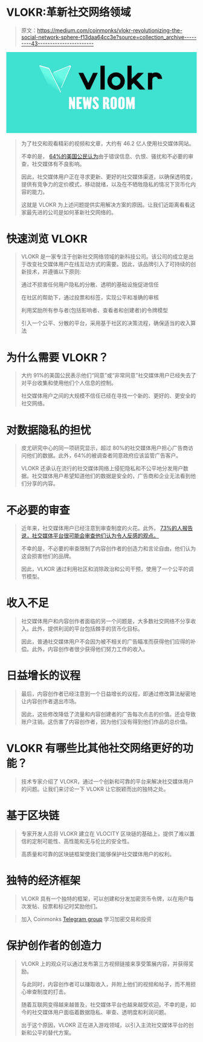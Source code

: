 # VLOKR:革新社交网络领域

> 原文：<https://medium.com/coinmonks/vlokr-revolutionizing-the-social-network-sphere-f13daa64cc3e?source=collection_archive---------43----------------------->

![](img/3a7b466d0d39e736380942004d5460fd.png)

> 为了社交和观看精彩的视频和文章，大约有 46.2 亿人使用社交媒体网站。
> 
> 不幸的是， [64%的美国公民认为](https://www.pewresearch.org/fact-tank/2020/10/15/64-of-americans-say-social-media-have-a-mostly-negative-effect-on-the-way-things-are-going-in-the-u-s-today/)由于错误信息、仇恨、骚扰和不必要的审查，社交媒体有不良影响。
> 
> 因此，社交媒体用户正在寻求更新、更好的社交媒体渠道，以确保透明度，提供有竞争力的定价模式，移动就绪，以及在不牺牲隐私的情况下货币化内容的能力。
> 
> 这就是 VLOKR 为上述问题提供实用解决方案的原因。让我们近距离看看这家最先进的公司是如何革新社交网络的。

# 快速浏览 VLOKR

> VLOKR 是一家专注于创新社交网络领域的新科技公司。该公司的成立是出于改变社交媒体用户在线互动方式的需要。因此，该品牌引入了可持续的创新技术，并遵循以下原则:
> 
> 通过不损害任何用户隐私的分散、透明的基础设施促进信任
> 
> 在社区的帮助下，通过投票和标签，实现公平和准确的审核
> 
> 利用奖励所有参与者(包括影响者、查看者和创建者)的令牌模型
> 
> 引入一个公平、分散的平台，采用基于社区的决策流程，确保适当的收入算法

# **为什么需要 VLOKR？**

> 大约 91%的美国公民表示他们“同意”或“非常同意”社交媒体用户已经失去了对平台收集和使用他们个人信息的控制。
> 
> 社交媒体用户之间的大规模不信任已经在寻找一个新的、更好的、更安全的社交网络。

# **对数据隐私的担忧**

> 皮尤研究中心的同一项研究显示，超过 80%的社交媒体用户担心广告商访问他们的数据。此外，64%的被调查者同意政府应该监管广告客户。
> 
> VLOKR 还承认在流行的社交媒体网络上侵犯隐私和不公平地分发用户数据。社交媒体用户希望知道他们的数据是安全的，广告商和企业无法看到他们分享的内容。

# 不必要的审查

> 近年来，社交媒体用户已经注意到审查制度的火花。此外， [73%的人报告说，社交媒体平台很可能会审查他们认为令人反感的观点。](https://www.statista.com/statistics/1155887/share-us-social-media-censor-political-views/)
> 
> 不幸的是，不必要的审查限制了内容创作者的创造力和言论自由，他们认为这会损害他们的品牌。
> 
> 因此，VLKOR 通过利用社区和消除政治和公司干预，使用了一个公平的调节模型。

# 收入不足

> 社交媒体用户和内容创作者面临的另一个问题是，大多数社交网络不分享收入。此外，提供利润的平台包括棘手的货币化目标。
> 
> 因此，普通社交媒体用户不会因为被不相关的广告瞄准而获得他们应得的补偿。此外，内容创作者很少获得他们努力工作的收入。

# 日益增长的议程

> 最后，内容创作者已经注意到一个日益增长的议程，即通过修改算法秘密地让内容创作者退出市场。
> 
> 因此，这些修改降低了流量和内容创建者的广告每次点击的价值。还会导致账户注销。这伤害了内容创作者，因为他们没有得到他们作品的总价值。

# VLOKR 有哪些比其他社交网络更好的功能？

> 技术专家介绍了 VLOKR，通过一个创新和可靠的平台来解决社交媒体用户的问题。让我们来讨论一下 VLOKR 让它脱颖而出的独特之处。

# **基于区块链**

> 专家开发人员将 VLOKR 建立在 VLOCITY 区块链的基础上，提供了难以置信的定制可能性、高性能和无与伦比的安全性。
> 
> 高质量和可靠的区块链框架使我们能够保护社交媒体用户的权利。

# **独特的经济框架**

> VLOKR 具有一个独特的框架，可以创建和分发加密货币令牌，以在用户每次发帖、投票和标记时奖励他们。

> 加入 Coinmonks [Telegram group](https://t.me/joinchat/Trz8jaxd6xEsBI4p) 学习加密交易和投资

# **保护创作者的创造力**

> VLOKR 上的观众可以通过发布第三方视频链接来享受策展内容，并获得奖励。
> 
> 与此同时，内容创作者可以赚取收入，并附上他们的视频和帖子，而不用担心审查制度的打击。
> 
> 随着互联网变得越来越普及，社交媒体平台也越来越受欢迎。不幸的是，如今的社交媒体用户面临着数据隐私、审查、透明度和利润问题。
> 
> 出于这个原因，VLOKR 正在进入游戏领域，以引入主流社交媒体平台的创新和公平的替代方案。
